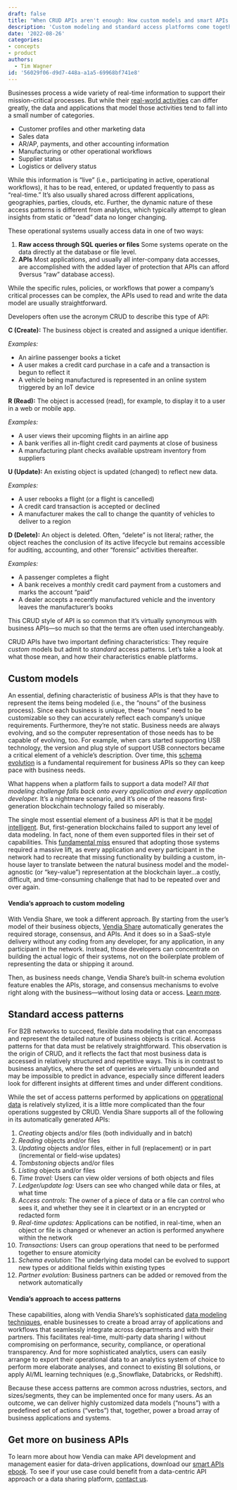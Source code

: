 ```yaml
---
draft: false
title: "When CRUD APIs aren't enough: How custom models and smart APIs create better data sharing solutions"
description: 'Custom modeling and standard access platforms come together to make next-gen business APIs.'
date: '2022-08-26'
categories:
- concepts
- product
authors:
  - Tim Wagner
id: '56029f06-d9d7-448a-a1a5-69968bf741e8'
---
```



Businesses process a wide variety of real-time information to support their mission-critical processes. But while their [real-world activities](https://www.vendia.com/blog/supply-chain-is-broken-can-blockchain-fix-it) can differ greatly, the data and applications that model those activities tend to fall into a small number of categories.


* Customer profiles and other marketing data
* Sales data
* AR/AP, payments, and other accounting information
* Manufacturing or other operational workflows
* Supplier status
* Logistics or delivery status

While this information is “live” (i.e., participating in active, operational workflows), it has to be read, entered, or updated frequently to pass as “real-time.” It’s also usually shared across different applications, geographies, parties, clouds, etc. Further, the dynamic nature of these access patterns is different from analytics, which typically attempt to glean insights from static or “dead” data no longer changing.

These operational systems usually access data in one of two ways:



1. **Raw access through SQL queries or files** Some systems operate on the data directly at the database or file level.
2. **APIs** Most applications, and usually all inter-company data accesses, are accomplished with the added layer of protection that APIs can afford 9versus “raw” database access).

While the specific rules, policies, or workflows that power a company’s critical processes can be complex, the APIs used to read and write the data model are usually straightforward.

Developers often use the acronym CRUD to describe this type of API:

**C (Create):** The business object is created and assigned a unique identifier. 

_Examples:_ 



* An airline passenger books a ticket
* A user makes a credit card purchase in a cafe and a transaction is begun to reflect it
* A vehicle being manufactured is represented in an online system triggered by an IoT device

**R (Read):** The object is accessed (read), for example, to display it to a user in a web or mobile app. 

_Examples:_



* A user views their upcoming flights in an airline app
* A bank verifies all in-flight credit card payments at close of business
* A manufacturing plant checks available upstream inventory from suppliers

**U (Update):** An existing object is updated (changed) to reflect new data.

_Examples:_



* A user rebooks a flight (or a flight is cancelled)
* A credit card transaction is accepted or declined
* A manufacturer makes the call to change the quantity of vehicles to deliver to a region

**D (Delete):** An object is deleted. Often, “delete” is not literal; rather, the object reaches the conclusion of its active lifecycle but remains accessible for auditing, accounting, and other “forensic” activities thereafter.

_Examples:_ 



* A passenger completes a flight
* A bank receives a monthly credit card payment from a customers and marks the account “paid”
* A dealer accepts a recently manufactured vehicle and the inventory leaves the manufacturer’s books

This CRUD style of API is so common that it’s virtually synonymous with business APIs—so much so that the terms are often used interchangeably. 

CRUD APIs have two important defining characteristics: They require _custom_ models but admit to _standard_ access patterns. Let’s take a look at what those mean, and how their characteristics enable platforms.


## Custom models

An essential, defining characteristic of business APIs is that they have to represent the items being modeled (i.e., the “nouns” of the business process). Since each business is unique, these “nouns” need to be customizable so they can accurately reflect each company’s unique requirements. Furthermore, they’re not static. Business needs are always evolving, and so the computer representation of those needs has to be capable of evolving, too. For example, when cars started supporting USB technology, the version and plug style of support USB connectors became a critical element of a vehicle’s description. Over time, this [schema evolution](https://www.vendia.com/blog/schema-evolution) is a fundamental requirement for business APIs so they can keep pace with business needs.

What happens when a platform fails to support a data model? _All that modeling challenge falls back onto every application and every application developer._ It’s a nightmare scenario, and it’s one of the reasons first-generation blockchain technology failed so miserably. 

The single most essential element of a business API is that it be [model intelligent](https://www.vendia.com/blog/ask-the-expert-apis). But, first-generation blockchains failed to support any level of data modeling. In fact, none of them even supported files in their set of capabilities. This [fundamental miss](https://www.vendia.com/blog/why-blockchains-databases-api-cannot-standalone-as-it-solutions) ensured that adopting those systems required a massive lift, as every application and every participant in the network had to recreate that missing functionality by building a custom, in-house layer to translate between the natural business model and the model-agnostic (or “key-value”) representation at the blockchain layer…a costly, difficult, and time-consuming challenge that had to be repeated over and over again.


#### Vendia’s approach to custom modeling

With Vendia Share, we took a different approach. By starting from the user’s model of their business objects, [Vendia Share](https://vendia.com/product) automatically generates the required storage, consensus, and APIs. And it does so in a SaaS-style delivery without any coding from any developer, for any application, in any participant in the network. Instead, those developers can concentrate on building the actual logic of their systems, not on the boilerplate problem of representing the data or shipping it around. 

Then, as business needs change, Vendia Share’s built-in schema evolution feature enables the APIs, storage, and consensus mechanisms to evolve right along with the business—without losing data or access. [Learn more](https://vendia.com).


## Standard access patterns

For B2B networks to succeed, flexible data modeling that can encompass and represent the detailed nature of business objects is critical. Access patterns for that data must be relatively straightforward. This observation is the origin of CRUD, and it reflects the fact that most business data is accessed in relatively structured and repetitive ways. This is in contrast to business analytics, where the set of queries are virtually unbounded and may be impossible to predict in advance, especially since different leaders look for different insights at different times and under different conditions.

While the set of access patterns performed by applications on [operational data](https://www.vendia.com/blog/what-is-operational-data-sharing) is relatively stylized, it is a little more complicated than the four operations suggested by CRUD. Vendia Share supports all of the following in its automatically generated APIs:



1. _Creating_ objects and/or files (both individually and in batch)
2. _Reading_ objects and/or files
3. _Updating_ objects and/or files, either in full (replacement) or in part (incremental or field-wise updates)
4. _Tombstoning_ objects and/or files
5. _Listing_ objects and/or files
6. _Time travel:_ Users can view older versions of both objects and files
7. _Ledger/update log:_ Users can see who changed while data or files, at what time
8. _Access controls:_ The owner of a piece of data or a file can control who sees it, and whether they see it in cleartext or in an encrypted or redacted form
9. _Real-time updates:_ Applications can be notified, in real-time, when an object or file is changed or whenever an action is performed anywhere within the network
10. _Transactions:_ Users can group operations that need to be performed together to ensure atomicity
11. _Schema evolution:_ The underlying data model can be evolved to support new types or additional fields within existing types
12. _Partner evolution:_ Business partners can be added or removed from the network automatically


#### Vendia’s approach to access patterns

These capabilities, along with Vendia Share’s’s sophisticated [data modeling techniques](https://www.vendia.com/blog/top-10-data-modeling-techniques), enable businesses to create a broad array of applications and workflows that seamlessly integrate across departments and with their partners. This facilitates real-time, multi-party data sharing l without compromising on performance, security, compliance, or operational transparency. And for more sophisticated analytics, users can easily arrange to export their operational data to an analytics system of choice to perform more elaborate analyses, and connect to existing BI solutions, or apply AI/ML learning techniques (e.g.,Snowflake, Databricks, or Redshift).

Because these access patterns are common across ndustries, sectors, and sizes/segments, they can be implemented once for many users. As an outcome, we can deliver highly customized data models (“nouns”) with a predefined set of actions (“verbs”) that, together, power a broad array of business applications and systems.


## Get more on business APIs

To learn more about how Vendia can make API development and management easier for data-driven applications, download our [smart APIs ebook](https://www.vendia.com/resources/smart-apis). To see if your use case could benefit from a data-centric API approach or a data sharing platform, [contact us](https://www.vendia.com/contact-us).
